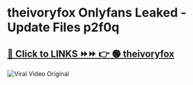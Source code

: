 
 # theivoryfox Onlyfans Leaked - Update Files p2f0q

## <h2><a href="https://clipsfans.com/theivoryfox&ref=git">🔗 Click to LINKS ⏩⏩ 👉 🟢 theivoryfox </a></h2>

<a href="https://clipsfans.com/theivoryfox&ref=git" rel="nofollow" data-target="animated-image.originalLink"><img src="https://i.ibb.co.com/xMMVF88/686577567.gif" alt="Viral Video Original" style="max-width: 100%; display: inline-block;" data-target="animated-image.originalImage"></a>

